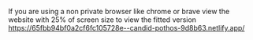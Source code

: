 If you are using a non private browser like chrome or brave view the website with 25% of screen size to view the fitted version
https://65fbb94bf0a2cf6fc105728e--candid-pothos-9d8b63.netlify.app/
